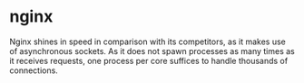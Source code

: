 # nginx

Nginx shines in speed in comparison with its competitors, as it makes use of asynchronous sockets. As it does not spawn processes as many times as it receives requests, one process per core suffices to handle thousands of connections.
